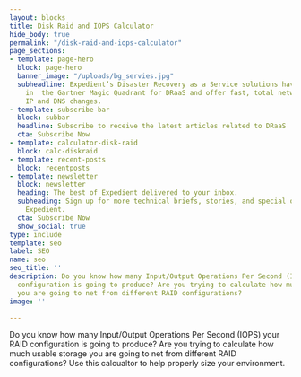 ```yaml
---
layout: blocks
title: Disk Raid and IOPS Calculator
hide_body: true
permalink: "/disk-raid-and-iops-calculator"
page_sections:
- template: page-hero
  block: page-hero
  banner_image: "/uploads/bg_servies.jpg"
  subheadline: Expedient’s Disaster Recovery as a Service solutions have been recognized
    in  the Gartner Magic Quadrant for DRaaS and offer fast, total network failover  without
    IP and DNS changes.
- template: subscribe-bar
  block: subbar
  headline: Subscribe to receive the latest articles related to DRaaS
  cta: Subscribe Now
- template: calculator-disk-raid
  block: calc-diskraid
- template: recent-posts
  block: recentposts
- template: newsletter
  block: newsletter
  heading: The best of Expedient delivered to your inbox.
  subheading: Sign up for more technical briefs, stories, and special offers from
    Expedient.
  cta: Subscribe Now
  show_social: true
type: include
template: seo
label: SEO
name: seo
seo_title: ''
description: Do you know how many Input/Output Operations Per Second (IOPS) your RAID
  configuration is going to produce? Are you trying to calculate how much usable storage
  you are going to net from different RAID configurations?
image: ''

---
```


Do you know how many Input/Output Operations Per Second (IOPS) your RAID configuration is going to produce? Are you trying to calculate how much usable storage you are going to net from different RAID configurations? Use this calcualtor to help properly size your environment.  